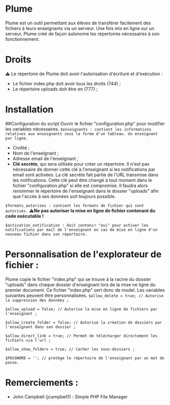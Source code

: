 # Plume
Plume est un outil permettant aux élèves de transférer facilement des fichiers à leurs enseignants via un serveur.
Une fois mis en ligne sur un serveur, Plume créé de façon autonome les répertoires nécessaires à son fonctionnement.
# Droits
⚠️ Le répertoire de Plume doit avoir l'autorisation d'écriture et d'exécution :
- Le fichier index.php doit avoir tous les droits (744) ;
- Le répertoire uploads doit être en (777) ;
# Installation
##Configuration du script
Ouvrir le fichier "configuration.php" pour modifier les variables nécessaires.
`$enseignants : contient les informations relatives aux enseignants sous la forme d'un tableau. Un enseignant par ligne.`
- Civilité ;
- Nom de l'enseignant ;
- Adresse email de l'enseignant ;
- **Clé secrète**, qui sera utilisée pour créer un répertoire. Il n'est pas nécessaire de donner cette clé à l'enseignant si les notifications par email sont activées. La clé secrète fait partie de l'URL transmise dans les notifications. Cette clé peut être changé à tout moment dans le fichier "configuration.php" si elle est compromise. Il faudra alors renommer le répertoire de l'enseignant dans le dossier "uploads" afin que l'accès à ses données soit toujours possible.

`$formats_autorises : contient les formats de fichier qui sont autorisés.`
**⚠️Ne pas autoriser la mise en ligne de fichier contenant du code exécutable !**

`$activation_notification : doit contenir "oui" pour activer les notifications par mail de l'enseignant en cas de mise en ligne d'un nouveau fichier dans son répertoire.`
# Personnalisation de l'explorateur de fichier :
Plume copie le fichier "index.php" qui se trouve à la racine du dossier "uploads" dans chaque dossier d'enseignant lors de la mise ne ligne du premier document. Ce fichier "index.php" sert donc de model. Les variables suivantes peuvent être personnalisées.
`$allow_delete = true; // Autorise la suppression des données ;`

`$allow_upload = false; // Autorise la mise en ligne de fichiers par l'enseignant ;`

`$allow_create_folder = false; // Autorise la création de dossiers par l'enseignant dans son dossier ;`

`$allow_direct_link = true; // Permet de télécharger directement les fichiers via l'url ;`

`$allow_show_folders = true; // Cacher les sous-dossiers ;`

`$PASSWORD = ''; // protège le répertoire de l'enseignant par un mot de passe.`

# Remerciements :
- John Campbell (jcampbell1) : Simple PHP File Manager
